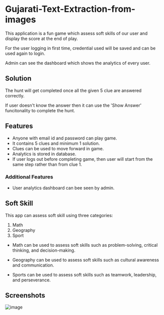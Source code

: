 # Gujarati-Text-Extraction-from-images

This application is a fun game which assess soft skills of our user and display the score at the end of play. 

For the user logging in first time, credential used will be saved and can be used again to login.

Admin can see the dashboard which shows the analytics of every user.


## Solution

The hunt will get completed once all the given 5 clue are answered correctly.

If user doesn't know the answer then it can use the 'Show Answer'
funcitonality to complete the hunt.
## Features

- Anyone with email id and password can play game.
- It contains 5 clues and minimum 1 solution.
- Clues can be used to move forward in game.
- Analytics is stored in database.
- If user logs out before completing game, then user will start from the same step rather than from clue 1.

### Additional Features
- User analytics dashboard can bee seen by admin.


## Soft Skill
This app can assess soft skill using three categories: 

1.  Math
2.  Geography
3.  Sport

- Math can be used to assess soft skills such as problem-solving, critical thinking, and decision-making. 

- Geography can be used to assess soft skills such as cultural awareness and communication.

- Sports can be used to assess soft skills such as teamwork, leadership, and perseverance.






## Screenshots

![image](https://github.com/user-attachments/assets/1dba0985-4a03-40cd-b548-19ac5c03eb62)
